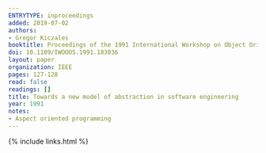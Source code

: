 ```yaml
---
ENTRYTYPE: inproceedings
added: 2019-07-02
authors:
- Gregor Kiczales
booktitle: Proceedings of the 1991 International Workshop on Object Orientation in Operating Systems
doi: 10.1109/IWOOOS.1991.183036
layout: paper
organization: IEEE
pages: 127-128
read: false
readings: []
title: Towards a new model of abstraction in software engineering
year: 1991
notes:
- Aspect oriented programming
---
```

{% include links.html %}
